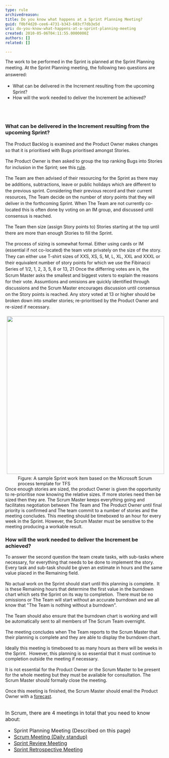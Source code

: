 ```yaml
---
type: rule
archivedreason: 
title: Do you know what happens at a Sprint Planning Meeting?
guid: f0bf4d20-cee6-4731-b343-603cf7db3e5d
uri: do-you-know-what-happens-at-a-sprint-planning-meeting
created: 2010-05-06T04:11:55.0000000Z
authors: []
related: []

---
```




  <p>The work to be performed in the Sprint is planned at the Sprint Planning​ meeting.&#160;<span style="line-height&#58;1.6;">At the Sprint Planning meeting, the following two questions are answered&#58;</span></p><ul><li><span style="line-height&#58;20px;">​</span><span style="line-height&#58;20px;">What can be delivered in the Increment resulting from the upcoming Sprint?</span></li><li><span style="line-height&#58;20px;"></span><span style="line-height&#58;20px;">How will the work needed to deliver the Increment be achieved?​</span></li></ul>

<br><excerpt class='endintro'></excerpt><br>
<h3 class="ssw15-rteElement-H3">What can​ be delivered in the Increment resulting from the upcoming Sprint?</h3><p></p><p style="line-height&#58;20px;">The Product Backlog is examined and the Product Owner makes changes so that it is prioritised with Bugs&#160;prioritised amongst Stories.</p><p style="line-height&#58;20px;">The Product Owner is then asked to group the top ranking Bugs into Stories for inclusion in the Sprint; see this&#160;<a shape="rect" href="/Pages/BugsontheProductBacklog.aspx">rule</a>.</p><p style="line-height&#58;20px;">The Team are then advised of their resourcing for the Sprint as there may be additions, subtractions, leave or public holidays which are different to the previous sprint. Considering their previous record and their current resources, The Team decide on the number of story points that they will deliver in the forthcoming Sprint. When The Team are not currently co-located this is often done by voting on an IM group, and discussed until consensus is reached.</p><p style="line-height&#58;20px;">The Team then size (assign Story points to) Stories starting at the top until there are more than enough Stories to fill the Sprint.</p><p style="line-height&#58;20px;">The process of sizing is somewhat formal. Either using cards or IM (essential if not co-located) the team vote privately on the size of the story. They can either use T-shirt sizes of XXS, XS, S, M, L, XL, XXL and XXXL or their equivalent number of story points for which we use the Fibinacci Series of 1/2, 1, 2, 3, 5, 8 or 13, 21 Once the differring votes are in, the Scrum&#160;Master asks the smallest and biggest voters to explain the reasons for their vote. Assumtions and omisions are quickly identified through discussions and the Scrum Master encourages discussion until consensus on the Story points is reached. Any story voted at 13 or higher should be broken down into smaller stories; re-prioritised by the Product Owner and re-sized if necessary.</p><dl><dt>
      <img width="500" class="ms-rteCustom-ImageArea" src="/PublishingImages/SprintWorkItem.jpg" alt="" style="margin&#58;5px;" />
   </dt><dd class="ms-rteCustom-FigureNormal">Figure&#58; A sample Sprint work item based on the&#160;Microsoft Scrum process template for TFS</dd><div>Once enough stories are sized, the product Owner is given the opportunity to re-prioritise now knowing the relative sizes. If more stories need then be sized then they are. The Scrum Master keeps everything going and facilitates negotiation between The Team and The Product Owner until final priority is confirmed and The team&#160;commit to a number of stories and the meeting concludes.
      This meeting should be timeboxed to an hour for every week in the Sprint. However, the Scrum Master must be sensitive to the meeting producing a workable result.​
      
   </div>
</dl><h3 class="ssw15-rteElement-H3">​How will the work needed to deliver the Increment be achieved?​​<br></h3><div>To answer the second question&#160;the team create tasks, with sub-tasks where necessary, for everything that needs to be done to implement the story.&#160; Every task and sub-task&#160;should be given an estimate&#160;in hours and the same value placed in the Remaining field.<br></div> 
<br> No actual work on the Sprint should start until this planning is complete.&#160; It is these Remaining hours that determine the first value in the burndown chart which sets the Sprint on its way to completion.&#160; There must be no omissions or The Team will start without an accurate burndown and we all know that &quot;The Team is nothing without a burndown&quot;.<br> 
<br> The Team should also ensure that the burndown chart is working and will be automatically sent to all members of The Scrum Team&#160;overnight.&#160; 
<br> 
<br> The meeting concludes when The Team reports to the Scrum Master that their planning is complete and they are able to display the burndown chart.<br> 
<br> Ideally this meeting is timeboxed to as many hours as there will be weeks in the Sprint.&#160; However, this planning is so essential that it must continue to completion outside the meeting if necessary. 
<br> 
<br> It is not essential for the Product Owner or the Scrum Master to be present for the whole meeting but they must be available for consultation. The Scrum&#160;​Master should formally close the meeting.&#160;<br><br>Once this meeting is finished, the Scrum Master should email the Product Owner with a <a href="/Pages/Do-you-create-a-Sprint-Forecast-email.aspx">forecast</a>​.<br><br><br> 
<font class="ms-rteCustom-GreyBox" size="+0">In Scrum, there are 4 meetings in total that you need to know about&#58; 
   <ul><li>Sprint Planning Meeting (Described on&#160;this page) </li><li>
         <a shape="rect" href="/Pages/DailyScrumUpdateTasks.aspx" title="Update tasks before Daily Scrum Meeting" target="_blank">Scrum Meeting (Daily standup)</a> </li><li>
         <a shape="rect" href="/Pages/SprintReviewMeeting.aspx" title="Sprint Review Meeting" target="_blank">Sprint Review Meeting</a> </li><li>
         <a shape="rect" href="/Pages/RetrospectiveMeeting.aspx" title="Retrospective Meeting" target="_blank">Sprint Retrospective Meeting</a> ​</li></ul> </font> 


